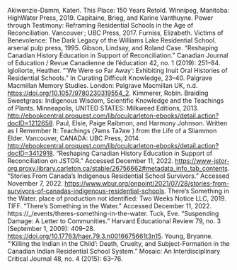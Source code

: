 Akiwenzie-Damm, Kateri. This Place: 150 Years Retold. Winnipeg, Manitoba: HighWater Press, 2019.
Capitaine, Brieg, and Karine Vanthuyne. Power through Testimony: Reframing Residential Schools in the Age of Reconciliation. Vancouver ; UBC Press, 2017.
Furniss, Elizabeth. Victims of Benevolence: The Dark Legacy of the Williams Lake Residential School. arsenal pulp press, 1995.
Gibson, Lindsay, and Roland Case. “Reshaping Canadian History Education in Support of Reconciliation.” Canadian Journal of Education / Revue Canadienne de l’éducation 42, no. 1 (2019): 251–84.
Igloliorte, Heather. “‘We Were so Far Away’: Exhibiting Inuit Oral Histories of Residential Schools.” In Curating Difficult Knowledge, 23–40. Palgrave Macmillan Memory Studies. London: Palgrave Macmillan UK, n.d. https://doi.org/10.1057/9780230319554_2.
Kimmerer, Robin. Braiding Sweetgrass: Indigenous Wisdom, Scientific Knowledge and the Teachings of Plants. Minneapolis, UNITED STATES: Milkweed Editions, 2013. http://ebookcentral.proquest.com/lib/oculcarleton-ebooks/detail.action?docID=1212658.
Paul, Elsie, Paige Raibmon, and Harmony Johnson. Written as I Remember It: Teachings (ʔəms Taʔaw ) from the Life of a Sliammon Elder. Vancouver, CANADA: UBC Press, 2014. http://ebookcentral.proquest.com/lib/oculcarleton-ebooks/detail.action?docID=3412918.
“Reshaping Canadian History Education in Support of Reconciliation on JSTOR.” Accessed December 11, 2022. https://www-jstor-org.proxy.library.carleton.ca/stable/26756662#metadata_info_tab_contents.
“Stories From Canada’s Indigenous Residential School Survivors.” Accessed November 7, 2022. https://www.wbur.org/onpoint/2021/07/28/stories-from-survivors-of-canadas-indigenous-residential-schools.
There’s Something in the Water. place of production not identified: Two Weeks Notice LLC, 2019.
TIFF. “There’s Something in the Water.” Accessed December 11, 2022. https://_/events/theres-something-in-the-water.
Tuck, Eve. “Suspending Damage: A Letter to Communities.” Harvard Educational Review 79, no. 3 (September 1, 2009): 409–28. https://doi.org/10.17763/haer.79.3.n0016675661t3n15.
Young, Bryanne. “‘Killing the Indian in the Child’: Death, Cruelty, and Subject-Formation in the Canadian Indian Residential School System.” Mosaic: An Interdisciplinary Critical Journal 48, no. 4 (2015): 63–76.
